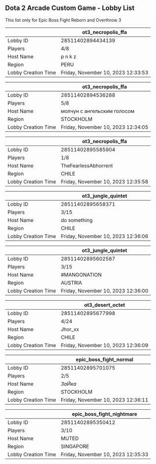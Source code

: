 ## Dota 2 Arcade Custom Game - Lobby List

This list only for Epic Boss Fight Reborn and Overthrow 3

|  | ot3_necropolis_ffa |
| ------ | ------ |
| Lobby ID | 28511402894434139 |
| Players | 4/8 |
| Host Name | p n k z |
| Region | PERU |
| Lobby Creation Time | Friday, November 10, 2023 12:33:53 |


|  | ot3_necropolis_ffa |
| ------ | ------ |
| Lobby ID | 28511402894536288 |
| Players | 5/8 |
| Host Name | молчун с ангельским голосом |
| Region | STOCKHOLM |
| Lobby Creation Time | Friday, November 10, 2023 12:34:05 |


|  | ot3_necropolis_ffa |
| ------ | ------ |
| Lobby ID | 28511402895585904 |
| Players | 1/8 |
| Host Name | TheFearlessAbhorrent |
| Region | CHILE |
| Lobby Creation Time | Friday, November 10, 2023 12:35:58 |


|  | ot3_jungle_quintet |
| ------ | ------ |
| Lobby ID | 28511402895658371 |
| Players | 3/15 |
| Host Name | do something |
| Region | CHILE |
| Lobby Creation Time | Friday, November 10, 2023 12:36:06 |


|  | ot3_jungle_quintet |
| ------ | ------ |
| Lobby ID | 28511402895602587 |
| Players | 3/15 |
| Host Name | #MANGONATION |
| Region | AUSTRIA |
| Lobby Creation Time | Friday, November 10, 2023 12:36:00 |


|  | ot3_desert_octet |
| ------ | ------ |
| Lobby ID | 28511402895677998 |
| Players | 4/24 |
| Host Name | Jhor_xx |
| Region | CHILE |
| Lobby Creation Time | Friday, November 10, 2023 12:36:09 |


|  | epic_boss_fight_normal |
| ------ | ------ |
| Lobby ID | 28511402895701075 |
| Players | 2/5 |
| Host Name | _ЗаЙка_ |
| Region | STOCKHOLM |
| Lobby Creation Time | Friday, November 10, 2023 12:36:11 |


|  | epic_boss_fight_nightmare |
| ------ | ------ |
| Lobby ID | 28511402895350412 |
| Players | 3/10 |
| Host Name | MUTED |
| Region | SINGAPORE |
| Lobby Creation Time | Friday, November 10, 2023 12:35:33 |


